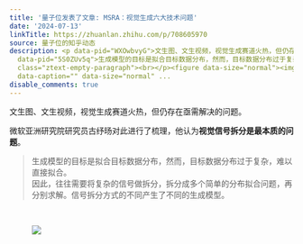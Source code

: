 ```yaml
---
title: '量子位发表了文章: MSRA：视觉生成六大技术问题'
date: '2024-07-13'
linkTitle: https://zhuanlan.zhihu.com/p/708605970
source: 量子位的知乎动态
description: <p data-pid="WXOwbvyG">文生图、文生视频，视觉生成赛道火热，但仍存在亟需解决的问题。</p><p data-pid="43x5YV6M">微软亚洲研究院研究员古纾旸对此进行了梳理，他认为<b>视觉信号拆分是最本质的问题</b>。</p><blockquote
  data-pid="5S0ZUv5q">生成模型的目标是拟合目标数据分布，然而，目标数据分布过于复杂，难以直接拟合。<br>因此，往往需要将复杂的信号做拆分，拆分成多个简单的分布拟合问题，再分别求解。信号拆分方式的不同产生了不同的生成模型。</blockquote><p
  class="ztext-empty-paragraph"><br></p><figure data-size="normal"><img src="https://pic3.zhimg.com/v2-c44f402bc28c2b8d67da71edbbf5da62.jpg"
  data-caption="" data-size="normal" ...
disable_comments: true
---
```

<p data-pid="WXOwbvyG">文生图、文生视频，视觉生成赛道火热，但仍存在亟需解决的问题。</p><p data-pid="43x5YV6M">微软亚洲研究院研究员古纾旸对此进行了梳理，他认为<b>视觉信号拆分是最本质的问题</b>。</p><blockquote data-pid="5S0ZUv5q">生成模型的目标是拟合目标数据分布，然而，目标数据分布过于复杂，难以直接拟合。<br>因此，往往需要将复杂的信号做拆分，拆分成多个简单的分布拟合问题，再分别求解。信号拆分方式的不同产生了不同的生成模型。</blockquote><p class="ztext-empty-paragraph"><br></p><figure data-size="normal"><img src="https://pic3.zhimg.com/v2-c44f402bc28c2b8d67da71edbbf5da62.jpg" data-caption="" data-size="normal" ...